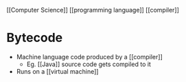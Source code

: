 [[Computer Science]] [[programming language]] [[compiler]]

# Bytecode
- Machine language code produced by a [[compiler]]
	- Eg. [[Java]] source code gets compiled to it
- Runs on a [[virtual machine]]